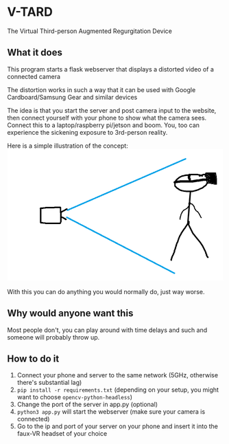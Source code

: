 # V-TARD
The Virtual Third-person Augmented Regurgitation Device
## What it does
This program starts a flask webserver that displays a distorted video of a connected camera

The distortion works in such a way that it can be used with Google Cardboard/Samsung Gear and similar devices

The idea is that you start the server and post camera input to the website,
then connect yourself with your phone to show what the camera sees. Connect this to a laptop/raspberry pi/jetson and boom.
You, too can experience the sickening exposure to 3rd-person reality.

Here is a simple illustration of the concept:
![img.png](img.png)

With this you can do anything you would normally do, just way worse.
## Why would anyone want this
Most people don't, you can play around with time delays and such and someone will probably throw up.

## How to do it
1. Connect your phone and server to the same network (5GHz, otherwise there's substantial lag)
2. ``pip install -r requirements.txt`` (depending on your setup, you might want to choose ``opencv-python-headless``)
3. Change the port of the server in app.py (optional)
4. ``python3 app.py`` will start the webserver (make sure your camera is connected)
5. Go to the ip and port of your server on your phone and insert it into the faux-VR headset of your choice
